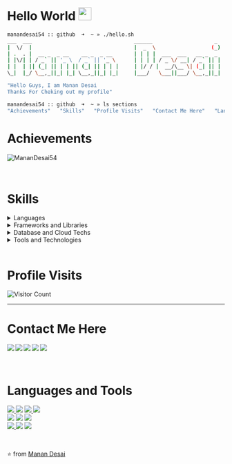 # Hello World <img src="https://github.com/TheDudeThatCode/TheDudeThatCode/raw/master/Assets/Earth.gif" width="30" />
```bash
manandesai54 :: github  ➜  ~ » ./hello.sh
___  ___                                 ______                    _ 
|  \/  |                                 |  _  \                  (_)
| .  . |  __ _  _ __    __ _  _ __       | | | |  ___  ___   __ _  _ 
| |\/| | / _` || '_ \  / _` || '_ \      | | | | / _ \/ __| / _` || |
| |  | || (_| || | | || (_| || | | |     | |/ / |  __/\__ \| (_| || |
\_|  |_/ \__,_||_| |_| \__,_||_| |_|     |___/   \___||___/ \__,_||_|

"Hello Guys, I am Manan Desai
Thanks For Cheking out my profile"

manandesai54 :: github  ➜  ~ » ls sections
"Achievements"   "Skills"   "Profile Visits"   "Contact Me Here"   "Languages and Tools"
```

# Achievements
<img src="https://github-readme-stats.vercel.app/api?username=MananDesai54&show_icons=true&theme=dark&&count_private=true&include_all_commits=true" alt="MananDesai54" /> </p><br/>

# Skills
<details>
<summary>Languages</summary>
<br>
  
```bash
manandesai54 :: github  ➜  ~ » ls languages
"JavaScript"   "TypeScript"   "HTML"   "CSS"
```
</details>

<details>
<summary>Frameworks and Libraries</summary>
<br>
  
```bash
manandesai54 :: github  ➜  ~ » ls "Frameworks And Libraries"
"Node.js"   "React.js"   "React Native"   "Angular"  "GraphQL"   "Next.js"
```
</details>

<details>
<summary>Database and Cloud Techs</summary>
<br>
  
```bash
manandesai54 :: github  ➜  ~ » ls "Database and Cloud Techs"
"MongoDB"   "PostgreSQL"   "MySQL"   "Redis"   "AWS S3"   "SQL"
```
</details>
<details>
<summary>Tools and Technologies</summary>
<br>
  
```bash
manandesai54 :: github  ➜  ~ » ls "Tools and Technologies"
"Web Development"   "Mobile App Development"   "Blockchain"   "Hyper Ledger Fabric"   "Linux"
```
</details>

<br/>

# Profile Visits
![Visitor Count](https://profile-counter.glitch.me/MananDesai54/count.svg)
<hr />

# Contact Me Here
<a href=https://www.facebook.com/manandesai5401 > <img align="left" src="https://img.icons8.com/color/48/000000/facebook-new.png"></img></a>
<a href=https://www.linkedin.com/in/manandesai54/ > <img align="left" src="https://img.icons8.com/color/48/000000/linkedin.png"></img></a>
<a href=https://twitter.com/manandesai54 > <img align="left" src="https://img.icons8.com/color/48/000000/twitter.png"></img></a>
<a href=https://medium.com/@MananDesai54 > <img align="left" src="https://img.icons8.com/color/48/000000/medium-monogram.png"></img></a>
<a href=https://instagram.com/manandesai54 > <img align="left" src="https://img.icons8.com/color/48/000000/instagram-new.png"></img></a>
<br/>
<br/>
<br/>

# Languages and Tools
<a href="#"><img src="https://img.icons8.com/color/48/000000/javascript.png"/> </a>
<a href="#"><img src="https://img.icons8.com/color/48/000000/typescript.png"/></a>
<a href="#"><img src="https://img.icons8.com/color/48/000000/css3.png"/> </a>
<a href="#"><img src="https://img.icons8.com/color/48/000000/html-5.png"/> </a>
<br />
<a href="#"><img src="https://img.icons8.com/color/48/000000/nodejs.png"/></a>
<a href="#"><img src="https://img.icons8.com/color/48/000000/react-native.png"/></a>
<a href="#"> <img src="https://cdn.iconscout.com/icon/free/png-48/angular-3-226070.png" /></a>
<br />
<a href="#"> <img src="https://img.icons8.com/color/48/000000/graphql.png"/> </a>
<a href="#"> <img src="https://img.icons8.com/color/50/000000/mongodb.png"/></a>
<a href="#"> <img src="https://img.icons8.com/color/48/000000/postgreesql.png"/> </a>

<br />

⭐ from [Manan Desai](https://github.com/MananDesai54)
